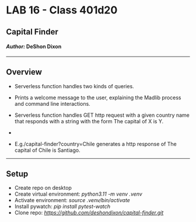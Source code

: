 # LAB 16 - Class 401d20

## Capital Finder

#### *Author:* DeShon Dixon

---

## Overview

- Serverless function handles two kinds of queries.

- Prints a welcome message to the user, explaining the Madlib process and command line interactions.

- Serverless function handles GET http request with a given country name that responds with a string with the form The capital of X is Y.
- 
- E.g./capital-finder?country=Chile generates a http response of The capital of Chile is Santiago.

---

## Setup

- Create repo on desktop
- Create virtual environment: 
*python3.11 -m venv .venv*
- Activate environment: 
*source .venv/bin/activate*
- Install pywatch: 
*pip install pytest-watch*
- Clone repo: *https://github.com/deshondixon/capital-finder.git*